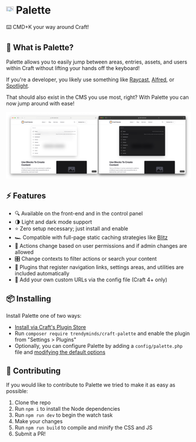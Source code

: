 # <img src="src/icon.svg" height="20" width="20"> Palette
⌨️ CMD+K your way around Craft!

## 🤔 What is Palette?

Palette allows you to easily jump between areas, entries, assets, and users within Craft without lifting your hands off the keyboard!

If you're a developer, you likely use something like [Raycast](https://www.raycast.com/), [Alfred](https://www.alfredapp.com/), or [Spotlight](https://support.apple.com/guide/mac-help/search-with-spotlight-mchlp1008/mac).

That should also exist in the CMS you use most, right? With Palette you can now jump around with ease!

<img src="docs/light-and-dark.png" alt="The light and dark themes of Palette shown side by side with the default list of results">

## ⚡️ Features
- 🔍 Available on the front-end and in the control panel
- 🌗 Light and dark mode support
- ⭐️ Zero setup necessary; just install and enable
- 🏎 Compatible with full-page static caching strategies like [Blitz](https://putyourlightson.com/plugins/blitz)
- 🔐 Actions change based on user permissions and if admin changes are allowed
- 🎛️ Change contexts to filter actions or search your content
- 🔌 Plugins that register navigation links, settings areas, and utilities are included automatically
- 💅 Add your own custom URLs via the config file (Craft 4+ only)

## 📦 Installing

Install Palette one of two ways:

- [Install via Craft's Plugin Store](https://plugins.craftcms.com/palette)
- Run `composer require trendyminds/craft-palette` and enable the plugin from "Settings > Plugins"
- Optionally, you can configure Palette by adding a `config/palette.php` file and [modifying the default options](src/config.php)

## 🤝 Contributing

If you would like to contribute to Palette we tried to make it as easy as possible:

1. Clone the repo
2. Run `npm i` to install the Node dependencies
3. Run `npm run dev` to begin the watch task
4. Make your changes
5. Run `npm run build` to compile and minify the CSS and JS
6. Submit a PR!
